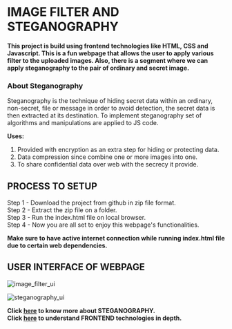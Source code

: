 # IMAGE FILTER AND STEGANOGRAPHY
**This project is build using frontend technologies like HTML, CSS and Javascript. This is a fun webpage that allows the user to apply various filter to the uploaded images. Also, there is a segment where we can apply steganography to the pair of ordinary and secret image.**  
  
### About Steganography  
Steganography is the technique of hiding secret data within an ordinary, non-secret, file or message in order to avoid detection, the secret data is then extracted at its destination. To implement steganography set of algorithms and manipulations are applied to JS code.  
  
**Uses:**  
1. Provided with encryption as an extra step for hiding or protecting data.  
2. Data compression since combine one or more images into one.  
3. To share confidential data over web with the secrecy it provide.  
  
    
## PROCESS TO SETUP  
Step 1 - Download the project from github in zip file format.  
Step 2 - Extract the zip file on a folder.  
Step 3 - Run the index.html file on local browser.  
Step 4 - Now you are all set to enjoy this webpage's functionalities.  
  
**Make sure to have active internet connection while running index.html file due to certain web dependencies.**  

  
    
## USER INTERFACE OF WEBPAGE  
![image_filter_ui](https://user-images.githubusercontent.com/33429953/124105998-6ed4ac80-da81-11eb-801a-012bbe77a1d8.png)
  
![steganography_ui](https://user-images.githubusercontent.com/33429953/124106019-74ca8d80-da81-11eb-8fab-92a0492dc8aa.png)
  
    
**Click [here](https://searchsecurity.techtarget.com/definition/steganography) to know more about STEGANOGRAPHY.**  
**Click [here](https://www.w3schools.com/) to understand FRONTEND technologies in depth.**  
